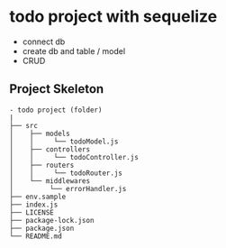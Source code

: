 # todo project with sequelize

- connect db
- create db and table / model
- CRUD


## Project Skeleton

```
- todo project (folder)
|
├── src
│    ├── models
│    │     └── todoModel.js
│    ├── controllers
│    │     └── todoController.js
│    ├── routers
│    │     └── todoRouter.js
│    └── middlewares
│         └── errorHandler.js
├── env.sample
├── index.js
├── LICENSE
├── package-lock.json
├── package.json
└── README.md
```
